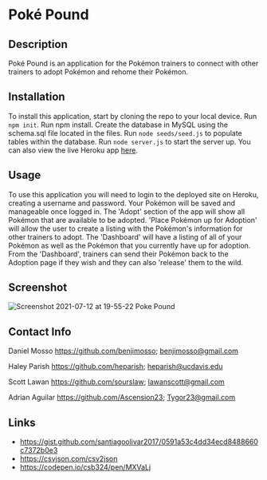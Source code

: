 # Poké Pound

## Description
Poké Pound is an application for the Pokémon trainers to connect with other trainers to adopt Pokémon and rehome their Pokémon.

## Installation
To install this application, start by cloning the repo to your local device. Run ```npm init```. Run npm install. Create the database in MySQL using the schema.sql file located in the files. Run ```node seeds/seed.js``` to populate tables within the database. Run ```node server.js``` to start the server up. You can also view the live Heroku app [here](https://pokemonstore1.herokuapp.com/).

## Usage
To use this application you will need to login to the deployed site on Heroku, creating a username and password. Your Pokémon will be saved and manageable once logged in. The 'Adopt' section of the app will show all Pokémon that are available to be adopted. 'Place Pokémon up for Adoption' will allow the user to create a listing with the Pokémon's information for other trainers to adopt. The 'Dashboard' will have a listing of all of your Pokémon as well as the Pokémon that you currently have up for adoption. From the 'Dashboard', trainers can send their Pokémon back to the Adoption page if they wish and they can also 'release' them to the wild.

## Screenshot
![Screenshot 2021-07-12 at 19-55-22 Poke Pound](https://user-images.githubusercontent.com/77472152/125383002-8e09ee80-e34b-11eb-8c03-284b0052976a.png)

## Contact Info
Daniel Mosso
https://github.com/benjimosso;
benjimosso@gmail.com

Haley Parish
https://github.com/heparish;
heparish@ucdavis.edu

Scott Lawan
https://github.com/sourslaw;
lawanscott@gmail.com

Adrian Aguilar
https://github.com/Ascension23;
Tygor23@gmail.com


## Links
* https://gist.github.com/santiagoolivar2017/0591a53c4dd34ecd8488660c7372b0e3
* https://csvjson.com/csv2json
* https://codepen.io/csb324/pen/MXVaLj
